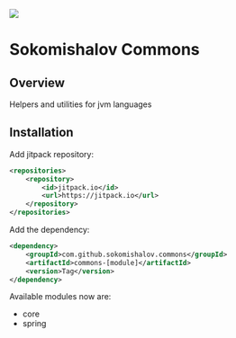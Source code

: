 [![](https://jitpack.io/v/sokomishalov/commons.svg)](https://jitpack.io/#sokomishalov/commons)
# Sokomishalov Commons

## Overview
Helpers and utilities for jvm languages

## Installation 
Add jitpack repository:
```xml
<repositories>
	<repository>
        <id>jitpack.io</id>
        <url>https://jitpack.io</url>
    </repository>
</repositories>
```
Add the dependency:
```xml
<dependency>
    <groupId>com.github.sokomishalov.commons</groupId>
    <artifactId>commons-[module]</artifactId>
    <version>Tag</version>
</dependency>
```

Available modules now are:
- core
- spring